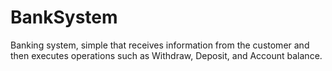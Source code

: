# BankSystem
 Banking system, simple that receives information from the customer and then executes operations such as Withdraw, Deposit, and Account balance.
